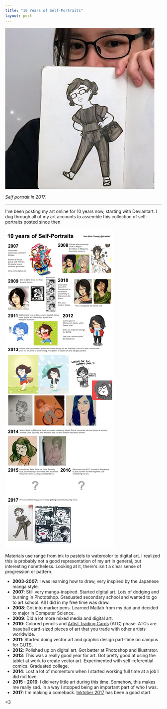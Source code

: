 ```yaml
---
title: "10 Years of Self-Portraits"
layout: post
---
```


![Self portrait 2017](/assets/images/art/sp-2017.jpg)

_Self portrait in 2017._

---

I've been posting my art online for 10 years now, starting with Deviantart. I dug through all of my art accounts to assemble this collection of self-portraits posted since then.

![10 years of self portraits](/assets/images/art/10-year-retro.png)

Materials use range from ink to pastels to watercolor to digital art. I realized this is probably not a good representation of my art in general, but interesting nonetheless. Looking at it, there's isn't a clear sense of progression or pattern.

* **2003-2007**: I was learning how to draw, very inspired by the Japanese manga style.
* **2007**: Still very manga-inspired. Started digital art. Lots of dodging and burning in Phototshop. Graduated secondary school and wanted to go to art school. All I did in my free time was draw.
* **2008**: Got into marker pens. Learned Matlab from my dad and decided to major in Computer Science.
* **2009**: Did a lot more mixed media and digital art.
* **2010**: Colored pencils and [Artist Trading Cards](https://www.wikiwand.com/en/Artist_trading_cards) (ATC) phase. ATCs are baseball card-sized pieces of art that you trade with other artists worldwide.
* **2011**: Started doing vector art and graphic design part-time on campus for [GUTS](https://www.behance.net/gallery/6784125/GUTS).
* **2012**: Polished up on digital art. Got better at Photoshop and Illustrator.
* **2013**: This was a really good year for art. Got pretty good at using the tablet at work to create vector art. Experimented with self-referential comics. Graduated college.
* **2014**: Lost a lot of momentum when I started working full time at a job I did not love.
* **2015 - 2016**: I did very little art during this time. Somehow, this makes me really sad. In a way I stopped being an important part of who I was.
* **2017**: I'm making a comeback. [Inktober 2017](http://mrjakeparker.com/inktober) has been a good start.

<3